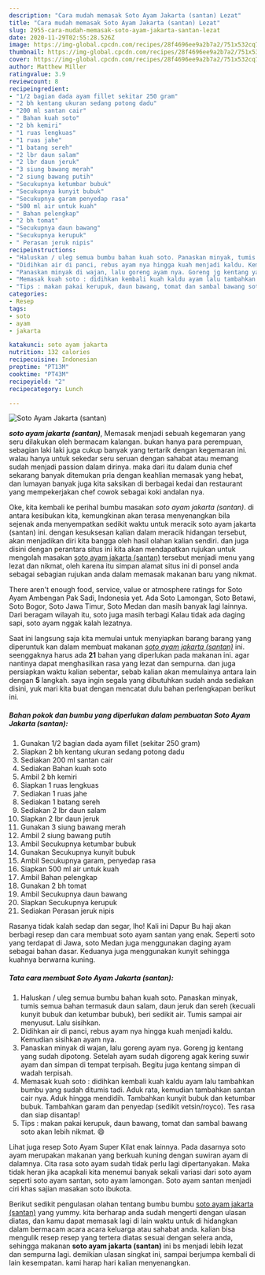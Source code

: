 ```yaml
---
description: "Cara mudah memasak Soto Ayam Jakarta (santan) Lezat"
title: "Cara mudah memasak Soto Ayam Jakarta (santan) Lezat"
slug: 2955-cara-mudah-memasak-soto-ayam-jakarta-santan-lezat
date: 2020-11-29T02:55:28.526Z
image: https://img-global.cpcdn.com/recipes/28f4696ee9a2b7a2/751x532cq70/soto-ayam-jakarta-santan-foto-resep-utama.jpg
thumbnail: https://img-global.cpcdn.com/recipes/28f4696ee9a2b7a2/751x532cq70/soto-ayam-jakarta-santan-foto-resep-utama.jpg
cover: https://img-global.cpcdn.com/recipes/28f4696ee9a2b7a2/751x532cq70/soto-ayam-jakarta-santan-foto-resep-utama.jpg
author: Matthew Miller
ratingvalue: 3.9
reviewcount: 8
recipeingredient:
- "1/2 bagian dada ayam fillet sekitar 250 gram"
- "2 bh kentang ukuran sedang potong dadu"
- "200 ml santan cair"
- " Bahan kuah soto"
- "2 bh kemiri"
- "1 ruas lengkuas"
- "1 ruas jahe"
- "1 batang sereh"
- "2 lbr daun salam"
- "2 lbr daun jeruk"
- "3 siung bawang merah"
- "2 siung bawang putih"
- "Secukupnya ketumbar bubuk"
- "Secukupnya kunyit bubuk"
- "Secukupnya garam penyedap rasa"
- "500 ml air untuk kuah"
- " Bahan pelengkap"
- "2 bh tomat"
- "Secukupnya daun bawang"
- "Secukupnya kerupuk"
- " Perasan jeruk nipis"
recipeinstructions:
- "Haluskan / uleg semua bumbu bahan kuah soto. Panaskan minyak, tumis semua bahan termasuk daun salam, daun jeruk dan sereh (kecuali kunyit bubuk dan ketumbar bubuk), beri sedikit air. Tumis sampai air menyusut. Lalu sisihkan."
- "Didihkan air di panci, rebus ayam nya hingga kuah menjadi kaldu. Kemudian sisihkan ayam nya."
- "Panaskan minyak di wajan, lalu goreng ayam nya. Goreng jg kentang yang sudah dipotong. Setelah ayam sudah digoreng agak kering suwir ayam dan simpan di tempat terpisah. Begitu juga kentang simpan di wadah terpisah."
- "Memasak kuah soto : didihkan kembali kuah kaldu ayam lalu tambahkan bumbu yang sudah ditumis tadi. Aduk rata, kemudian tambahkan santan cair nya. Aduk hingga mendidih. Tambahkan kunyit bubuk dan ketumbar bubuk. Tambahkan garam dan penyedap (sedikit vetsin/royco). Tes rasa dan siap disantap!"
- "Tips : makan pakai kerupuk, daun bawang, tomat dan sambal bawang soto akan lebih nikmat. 😄"
categories:
- Resep
tags:
- soto
- ayam
- jakarta

katakunci: soto ayam jakarta 
nutrition: 132 calories
recipecuisine: Indonesian
preptime: "PT13M"
cooktime: "PT43M"
recipeyield: "2"
recipecategory: Lunch

---
```



![Soto Ayam Jakarta (santan)](https://img-global.cpcdn.com/recipes/28f4696ee9a2b7a2/751x532cq70/soto-ayam-jakarta-santan-foto-resep-utama.jpg)

<b><i>soto ayam jakarta (santan)</i></b>, Memasak menjadi sebuah kegemaran yang seru dilakukan oleh bermacam kalangan. bukan hanya para perempuan, sebagian laki laki juga cukup banyak yang tertarik dengan kegemaran ini. walau hanya untuk sekedar seru seruan dengan sahabat atau memang sudah menjadi passion dalam dirinya. maka dari itu dalam dunia chef sekarang banyak ditemukan pria dengan keahlian memasak yang hebat, dan lumayan banyak juga kita saksikan di berbagai kedai dan restaurant yang mempekerjakan chef cowok sebagai koki andalan nya.

Oke, kita kembali ke perihal bumbu masakan <i>soto ayam jakarta (santan)</i>. di antara kesibukan kita, kemungkinan akan terasa menyenangkan bila sejenak anda menyempatkan sedikit waktu untuk meracik soto ayam jakarta (santan) ini. dengan kesuksesan kalian dalam meracik hidangan tersebut, akan menjadikan diri kita bangga oleh hasil olahan kalian sendiri. dan juga disini dengan perantara situs ini kita akan mendapatkan rujukan untuk mengolah masakan <u>soto ayam jakarta (santan)</u> tersebut menjadi menu yang lezat dan nikmat, oleh karena itu simpan alamat situs ini di ponsel anda sebagai sebagian rujukan anda dalam memasak makanan baru yang nikmat.

There aren&#39;t enough food, service, value or atmosphere ratings for Soto Ayam Ambengan Pak Sadi, Indonesia yet. Ada Soto Lamongan, Soto Betawi, Soto Bogor, Soto Jawa Timur, Soto Medan dan masih banyak lagi lainnya. Dari beragam wilayah itu, soto juga masih terbagi Kalau tidak ada daging sapi, soto ayam nggak kalah lezatnya.


Saat ini langsung saja kita memulai untuk menyiapkan barang barang yang diperuntuk kan dalam membuat makanan <u><i>soto ayam jakarta (santan)</i></u> ini. seenggaknya harus ada <b>21</b> bahan yang diperlukan pada makanan ini. agar nantinya dapat menghasilkan rasa yang lezat dan sempurna. dan juga persiapkan waktu kalian sebentar, sebab kalian akan memulainya antara lain dengan <b>5</b> langkah. saya ingin segala yang dibutuhkan sudah anda sediakan disini, yuk mari kita buat dengan mencatat dulu bahan perlengkapan berikut ini.

<!--inarticleads1-->

##### Bahan pokok dan bumbu yang diperlukan dalam pembuatan Soto Ayam Jakarta (santan):

1. Gunakan 1/2 bagian dada ayam fillet (sekitar 250 gram)
1. Siapkan 2 bh kentang ukuran sedang potong dadu
1. Sediakan 200 ml santan cair
1. Sediakan  Bahan kuah soto
1. Ambil 2 bh kemiri
1. Siapkan 1 ruas lengkuas
1. Sediakan 1 ruas jahe
1. Sediakan 1 batang sereh
1. Sediakan 2 lbr daun salam
1. Siapkan 2 lbr daun jeruk
1. Gunakan 3 siung bawang merah
1. Ambil 2 siung bawang putih
1. Ambil Secukupnya ketumbar bubuk
1. Gunakan Secukupnya kunyit bubuk
1. Ambil Secukupnya garam, penyedap rasa
1. Siapkan 500 ml air untuk kuah
1. Ambil  Bahan pelengkap
1. Gunakan 2 bh tomat
1. Ambil Secukupnya daun bawang
1. Siapkan Secukupnya kerupuk
1. Sediakan  Perasan jeruk nipis


Rasanya tidak kalah sedap dan segar, lho! Kali ini Dapur Bu haji akan berbagi resep dan cara membuat soto ayam santan yang enak. Seperti soto yang terdapat di Jawa, soto Medan juga menggunakan daging ayam sebagai bahan dasar. Keduanya juga menggunakan kunyit sehingga kuahnya berwarna kuning. 

<!--inarticleads2-->

##### Tata cara membuat Soto Ayam Jakarta (santan):

1. Haluskan / uleg semua bumbu bahan kuah soto. Panaskan minyak, tumis semua bahan termasuk daun salam, daun jeruk dan sereh (kecuali kunyit bubuk dan ketumbar bubuk), beri sedikit air. Tumis sampai air menyusut. Lalu sisihkan.
1. Didihkan air di panci, rebus ayam nya hingga kuah menjadi kaldu. Kemudian sisihkan ayam nya.
1. Panaskan minyak di wajan, lalu goreng ayam nya. Goreng jg kentang yang sudah dipotong. Setelah ayam sudah digoreng agak kering suwir ayam dan simpan di tempat terpisah. Begitu juga kentang simpan di wadah terpisah.
1. Memasak kuah soto : didihkan kembali kuah kaldu ayam lalu tambahkan bumbu yang sudah ditumis tadi. Aduk rata, kemudian tambahkan santan cair nya. Aduk hingga mendidih. Tambahkan kunyit bubuk dan ketumbar bubuk. Tambahkan garam dan penyedap (sedikit vetsin/royco). Tes rasa dan siap disantap!
1. Tips : makan pakai kerupuk, daun bawang, tomat dan sambal bawang soto akan lebih nikmat. 😄


Lihat juga resep Soto Ayam Super Kilat enak lainnya. Pada dasarnya soto ayam merupakan makanan yang berkuah kuning dengan suwiran ayam di dalamnya. Cita rasa soto ayam sudah tidak perlu lagi dipertanyakan. Maka tidak heran jika acapkali kita menemui banyak sekali variasi dari soto ayam seperti soto ayam santan, soto ayam lamongan. Soto ayam santan menjadi ciri khas sajian masakan soto ibukota. 

Berikut sedikit pengulasan olahan tentang bumbu bumbu <u>soto ayam jakarta (santan)</u> yang yummy. kita berharap anda sudah mengerti dengan ulasan diatas, dan kamu dapat memasak lagi di lain waktu untuk di hidangkan dalam bermacam acara acara keluarga atau sahabat anda. kalian bisa mengulik resep resep yang tertera diatas sesuai dengan selera anda, sehingga makanan <b>soto ayam jakarta (santan)</b> ini bs menjadi lebih lezat dan sempurna lagi. demikian ulasan singkat ini, sampai berjumpa kembali di lain kesempatan. kami harap hari kalian menyenangkan.
